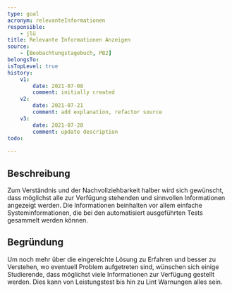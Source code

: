 ```yaml
---
type: goal
acronym: relevanteInformationen
responsible:
    - jlü
title: Relevante Informationen Anzeigen
source:
    - [Beobachtungstagebuch, PB2]
belongsTo: 
isTopLevel: true
history:
    v1:
        date: 2021-07-08
        comment: initially created
    v2:
        date: 2021-07-21
        comment: add explanation, refactor source
    v3:
        date: 2021-07-28
        comment: update description
todo:
    
---
```


## Beschreibung

Zum Verständnis und der Nachvollziehbarkeit halber wird sich gewünscht, dass möglichst alle zur Verfügung stehenden und 
sinnvollen Informationen angezeigt werden. Die Informationen beinhalten vor allem einfache Systeminformationen, die bei den 
automatisiert ausgeführten Tests gesammelt werden können. 

## Begründung
Um noch mehr über die eingereichte Lösung zu Erfahren und besser zu Verstehen, wo eventuell Problem aufgetreten sind, 
wünschen sich einige Studierende, dass möglichst viele Informationen zur Verfügung gestellt werden. Dies kann von 
Leistungstest bis hin zu Lint Warnungen alles sein.


